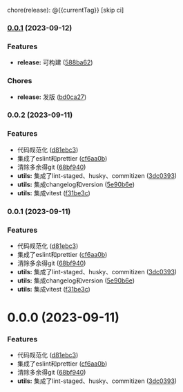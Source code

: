 chore(release): @{{currentTag}} [skip ci]
### [0.0.1](https://github.com/undercurre/uni-axios-adapter/compare/v0.0.2...v0.0.1) (2023-09-12)


### Features

* **release:** 可构建 ([588ba62](https://github.com/undercurre/uni-axios-adapter/commit/588ba6248f8d0a80e2bb5dce72557cfda3e63f66))


### Chores

* **release:** 发版 ([bd0ca27](https://github.com/undercurre/uni-axios-adapter/commit/bd0ca2705bdfce022e2fff514dd54485f1e72ec7))

### 0.0.2 (2023-09-11)


### Features

* 代码规范化 ([d81ebc3](https://github.com/undercurre/uni-axios-adapter/commit/d81ebc3d011f26716270943258a3bd7d269258b5))
* 集成了eslint和prettier ([cf6aa0b](https://github.com/undercurre/uni-axios-adapter/commit/cf6aa0b2103abf1f2851ee57e4d657b0398a40f4))
* 清除多余得git ([68bf940](https://github.com/undercurre/uni-axios-adapter/commit/68bf940aa7466b73b83e0d65b521e346fea5b14f))
* **utils:** 集成了lint-staged、husky、commitizen ([3dc0393](https://github.com/undercurre/uni-axios-adapter/commit/3dc0393c307d162cc027f16a353aa315fa4155c3))
* **utils:** 集成changelog和version ([5e90b6e](https://github.com/undercurre/uni-axios-adapter/commit/5e90b6ef10ee3d3026c716cdf2bb4a9400450640))
* **utils:** 集成vitest ([f31be3c](https://github.com/undercurre/uni-axios-adapter/commit/f31be3c812d00670c3994894f21f319a01e8c3a2))

### 0.0.1 (2023-09-11)


### Features

* 代码规范化 ([d81ebc3](https://github.com/undercurre/uni-axios-adapter/commit/d81ebc3d011f26716270943258a3bd7d269258b5))
* 集成了eslint和prettier ([cf6aa0b](https://github.com/undercurre/uni-axios-adapter/commit/cf6aa0b2103abf1f2851ee57e4d657b0398a40f4))
* 清除多余得git ([68bf940](https://github.com/undercurre/uni-axios-adapter/commit/68bf940aa7466b73b83e0d65b521e346fea5b14f))
* **utils:** 集成了lint-staged、husky、commitizen ([3dc0393](https://github.com/undercurre/uni-axios-adapter/commit/3dc0393c307d162cc027f16a353aa315fa4155c3))
* **utils:** 集成changelog和version ([5e90b6e](https://github.com/undercurre/uni-axios-adapter/commit/5e90b6ef10ee3d3026c716cdf2bb4a9400450640))
* **utils:** 集成vitest ([f31be3c](https://github.com/undercurre/uni-axios-adapter/commit/f31be3c812d00670c3994894f21f319a01e8c3a2))

# 0.0.0 (2023-09-11)


### Features

* 代码规范化 ([d81ebc3](https://github.com/undercurre/uni-axios-adapter/commit/d81ebc3d011f26716270943258a3bd7d269258b5))
* 集成了eslint和prettier ([cf6aa0b](https://github.com/undercurre/uni-axios-adapter/commit/cf6aa0b2103abf1f2851ee57e4d657b0398a40f4))
* 清除多余得git ([68bf940](https://github.com/undercurre/uni-axios-adapter/commit/68bf940aa7466b73b83e0d65b521e346fea5b14f))
* **utils:** 集成了lint-staged、husky、commitizen ([3dc0393](https://github.com/undercurre/uni-axios-adapter/commit/3dc0393c307d162cc027f16a353aa315fa4155c3))
